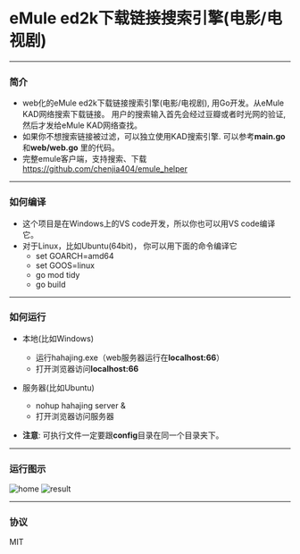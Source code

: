 # eMule ed2k下载链接搜索引擎(电影/电视剧)

---
### 简介
* web化的eMule ed2k下载链接搜索引擎(电影/电视剧), 用Go开发。从eMule KAD网络搜索下载链接。 用户的搜索输入首先会经过豆瓣或者时光网的验证, 然后才发给eMule KAD网络查找。
* 如果你不想搜索链接被过滤，可以独立使用KAD搜索引擎. 可以参考**main.go**和**web/web.go** 里的代码。
* 完整emule客户端，支持搜索、下载 https://github.com/chenjia404/emule_helper

---
### 如何编译
- 这个项目是在Windows上的VS code开发，所以你也可以用VS code编译它。
- 对于Linux，比如Ubuntu(64bit)， 你可以用下面的命令编译它
    * set GOARCH=amd64
    * set GOOS=linux
    * go mod tidy
    * go build


---
### 如何运行
- 本地(比如Windows)
    * 运行hahajing.exe（web服务器运行在**localhost:66**）
    * 打开浏览器访问**localhost:66**
- 服务器(比如Ubuntu)
    * nohup hahajing server &
    * 打开浏览器访问服务器
    
- **注意**: 可执行文件一定要跟**config**目录在同一个目录夹下。

---
### 运行图示
![home](./doc/home.png)
![result](./doc/result.png)

---
### 协议
MIT

